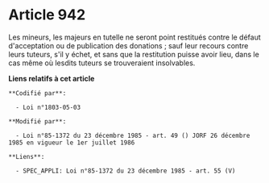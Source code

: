 # Article 942

Les mineurs, les majeurs en tutelle ne seront point restitués contre le défaut d'acceptation ou de publication des
donations ; sauf leur recours contre leurs tuteurs, s'il y échet, et sans que la restitution puisse avoir lieu, dans le cas
même où lesdits tuteurs se trouveraient insolvables.

**Liens relatifs à cet article**

	**Codifié par**:

	  - Loi n°1803-05-03

	**Modifié par**:

	  - Loi n°85-1372 du 23 décembre 1985 - art. 49 () JORF 26 décembre 1985 en vigueur le 1er juillet 1986

	**Liens**:

	  - SPEC_APPLI: Loi n°85-1372 du 23 décembre 1985 - art. 55 (V)
